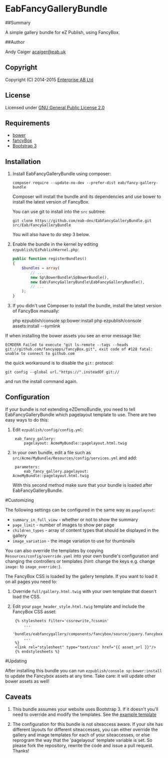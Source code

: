 EabFancyGalleryBundle
=====================

##Summary

A simple gallery bundle for eZ Publish, using FancyBox.

##Author

Andy Caiger <acaiger@eab.uk>

## Copyright

Copyright (C) 2014-2015 [Enterprise AB Ltd](http://eab.uk)

## License

Licensed under [GNU General Public License 2.0](http://www.gnu.org/licenses/gpl-2.0.html)

## Requirements

* [bower](http://bower.io)
* [fancyBox](https://libraries.io/bower/fancyBox)
* [Bootstrap 3](http://getbootstrap.com/)

## Installation

1.  Install EabFancyGalleryBundle using composer:

        composer require --update-no-dev --prefer-dist eab/fancy-gallery-bundle

    Composer will install the bundle and its dependencies and use bower to install
    the latest version of FancyBox.

    You can use git to install into the `src` subtree:

        git clone https://github.com/eab-dev/EabFancyGalleryBundle.git src/Eab/FancyGalleryBundle

    You will also have to do step 3 below.

2.  Enable the bundle in the kernel by editing `ezpublish/EzPublishKernel.php`:

    ``` php
    public function registerBundles()
    {
        $bundles = array(
            // ...
            new Sp\BowerBundle\SpBowerBundle(),
            new Eab\FancyGalleryBundle\EabFancyGalleryBundle(),
            // ...
        );
    }
    ```

3.  If you didn't use Composer to install the bundle, install the latest version of
    FancyBox manually:

    php ezpublish/console sp:bower:install
    php ezpublish/console assets:install --symlink

If when installing the bower assets you see an error message like:

    ECMDERR Failed to execute "git ls-remote --tags --heads git://github.com/fancyapps/fancyBox.git", exit code of #128 fatal: unable to connect to github.com

the quick workaround is to disable the `git:` protocol:

    git config --global url."https://".insteadOf git://

and run the install command again.

## Configuration

If your bundle is not extending eZDemoBundle, you need to tell EabFancyGalleryBundle
which pagelayout template to use. There are two easy ways to do this:

1. Edit `ezpublish/config/config.yml`:

        eab_fancy_gallery:
            pagelayout: AcmeMyBundle::pagelayout.html.twig

2. In your own bundle, edit a file such as `src/Acme/MyBundle/Resources/config/services.yml` and add:

        parameters:
            eab_fancy_gallery.pagelayout: AcmeMyBundle::pagelayout.html.twig

   With this second method make sure that your bundle is loaded after EabFancyGalleryBundle.

#Customizing

The following settings can be configured in the same way as `pagelayout`:

* `summary_in_full_view` - whether or not to show the summary
* `page_limit` - number of images to show per page
* `children_types` - array of content types that should be displayed in the gallery
* `image_variation` - the image variation to use for thumbnails

You can also override the templates by copying `Resources/config/override.yaml`
into your own bundle's configuration and changing the controllers or templates
(hint: change the keys e.g. change `image:` to `image_override:`).

The FancyBox CSS is loaded by the gallery template. If you want to load it on
all pages you need to:

1. Override `full/gallery.html.twig` with your own template that doesn't load the CSS.

2. Edit your `page_header_style.html.twig` template and include the FancyBox CSS asset:

        {% stylesheets filter='cssrewrite,?cssmin'
            ...
            'bundles/eabfancygallery/components/fancybox/source/jquery.fancybox.css'
            ...
        %}
        <link rel="stylesheet" type="text/css" href="{{ asset_url }}"/>
        {% endstylesheets %}

#Updating

After installing this bundle you can run `ezpublish/console sp:bower:install`
to update the Fancybox assets at any time. Take care: it will update other
bower assets as well!

## Caveats

1. This bundle assumes your website uses Bootstrap 3. If it doesn't you'll need
to override and modify the templates.
See the [example template](./Resources/doc/bootstrap2-example.md)

2. The configuration for this bundle is not siteaccess aware. If your site has
different layouts for different siteaccesses, you can either override the
gallery and image templates for each of your siteaccesses, or else reprogram
the way that the 'pagelayout' template variable is set. So please fork the
repository, rewrite the code and issue a pull request. Thanks!
